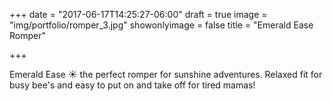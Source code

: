 +++
date = "2017-06-17T14:25:27-06:00"
draft = true
image = "img/portfolio/romper_3.jpg"
showonlyimage = false
title = "Emerald Ease Romper"

+++

Emerald Ease ☀️  the perfect romper for sunshine adventures. Relaxed fit for busy bee's and easy to put on and take off for tired mamas!
